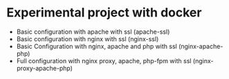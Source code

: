 # Experimental project with docker
- Basic configuration with apache with ssl (apache-ssl)
- Basic configuration with nginx with ssl (nginx-ssl)
- Basic Configuration with nginx, apache and php with ssl (nginx-apache-php)
- Full configuration with nginx proxy, apache, php-fpm with ssl (nginx-proxy-apache-php)